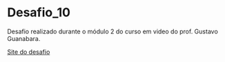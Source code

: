 # Desafio_10
Desafio realizado durante o módulo 2 do curso em video do prof. Gustavo Guanabara.

<a href="https://alexandre-henrique-04.github.io/Desafio_10/" target="_self" rel="external" style="text-align:center">Site do desafio </a>
